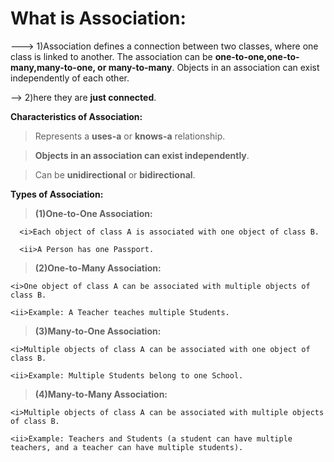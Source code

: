 # **What is Association:**
---> 1)Association defines a connection between two classes, where one class is linked to another. The association can be **one-to-one,one-to-many,many-to-one, or many-to-many**. Objects in an association can exist independently of each other.

-->  2)here they are **just connected**.

**Characteristics of Association:**

>Represents a **uses-a** or **knows-a** relationship.

>**Objects in an association can exist independently**.

>Can be **unidirectional** or **bidirectional**.

**Types of Association:**


>**(1)One-to-One Association:**

      <i>Each object of class A is associated with one object of class B.
   
      <ii>A Person has one Passport.

>**(2)One-to-Many Association:**

    <i>One object of class A can be associated with multiple objects of class B.
    
    <ii>Example: A Teacher teaches multiple Students.
    
>**(3)Many-to-One Association:**

    <i>Multiple objects of class A can be associated with one object of class B.
    
    <ii>Example: Multiple Students belong to one School.
    
>**(4)Many-to-Many Association:**

    <i>Multiple objects of class A can be associated with multiple objects of class B.
    
    <ii>Example: Teachers and Students (a student can have multiple teachers, and a teacher can have multiple students).
